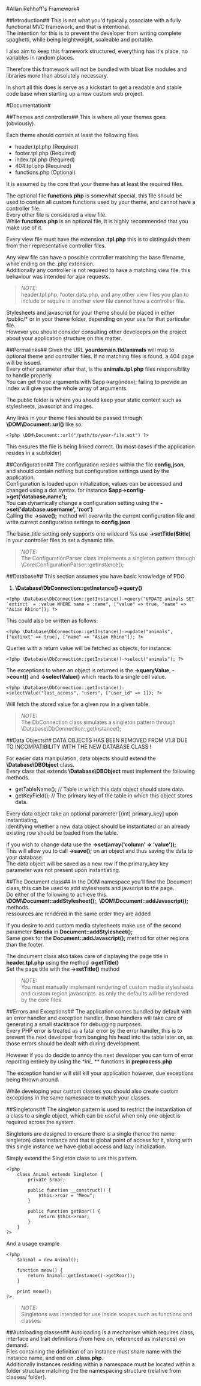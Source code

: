 #Allan Rehhoff's Framework#

##Introduction##
This is not what you'd typically associate with a fully functional MVC framework, and that is intentional.  
The intention for this is to prevent the developer from writing complete spaghetti, while being leightweight, scaleable and portable.  

I also aim to keep this framework structured, everything has it's place, no variables in random places.  

Therefore this framework will not be bundled with bloat like modules and libraries more than absolutely necessary.  

In short all this does is serve as a kickstart to get a readable and stable code base when starting up a new custom web project.

#Documentation#

##Themes and controllers##
This is where all your themes goes (obviously).  

Each theme should contain at least the following files.  

- header.tpl.php (Required)  
- footer.tpl.php (Required)  
- index.tpl.php (Required)  
- 404.tpl.php (Required)  
- functions.php (Optional)  

It is assumed by the core that your theme has at least the required files.  

The optional file **functions.php** is somewhat special, this file should be used to contain all custom functions used by your theme, and cannot have a controller file.  
Every other file is considered a view file.  
While **functions.php** is an optional file, it is highly recommended that you make use of it.  
  
Every view file must have the extension **.tpl.php** this is to distinguish them from their representative controller files.  

Any view file can have a possible controller matching the base filename, while ending on the .php extension.  
Additionally any controller is not required to have a matching view file, this behaviour was intended for ajax requests.  

> *NOTE:*  
> header.tpl.php, footer.data.php, and any other view files you plan to include or require in another view file cannot have a controller file.  
  
Stylesheets and javascript for your theme should be placed in either /public/* or in your theme folder, depending on your use for that particular file.  
However you should consider consulting other develoeprs on the project about your application structure on this matter.  

##Permalinks##
Given the URL **yourdomain.tld/animals** will map to optional theme and controller files. If no matching files is found, a 404 page will be issued.  
Every other parameter after that, is the **animals.tpl.php** files responsibility to handle properly.  
You can get those arguments with $app->arg(index); failing to provide an index will give you the whole array of arguments.  

The public folder is where you should keep your static content such as stylesheets, javascript and images.

Any links in your theme files should be passed through **\DOM\Document::url()** like so: 
```
<?php \DOM\Document::url("/path/to/your-file.ext") ?>
```
This ensures the file is being linked correct. (In most cases if the application resides in a subfolder)  

##Configuration##
The configuration resides within the file **config,json**, and should contain nothing but configuration settings used by the application.  
Configuration is loaded upon initialization, values can be accessed and changed using a dot syntax. for instance **$app->config->get('database.name');**  
You can dynamically change a configuration setting using the **->set('database.username', 'root')**  
Calling the **->save();** method will overwrite the current configuration file and write current configuration settings to **config.json**  

The base_title setting only supports one wildcard %s use **->setTitle($title)** in your controller files to set a dynamic title.  

> *NOTE:*  
> The ConfigurationParser class implements a singleton pattern through \Core\ConfigurationParser::getInstance();  

##Database##
This section assumes you have basic knowledge of PDO.  

1. **\Database\DbConnection::getInstance()->query()**  

```
<?php \Database\DbConnection::getInstance()->query("UPDATE animals SET `extinct` = :value WHERE name = :name", ["value" => true, "name" => "Asian Rhino"]); ?>
```   

This could also be written as follows:  
```
<?php \Database\DbConnection::getInstance()->update("animals", ["extinxt" => true], ["name" => "Asian Rhino"]); ?>
```

Queries with a return value will be fetched as objects, for instance:  
```
<?php \Database\DbConnection::getInstance()->select("animals"); ?>
```   

The exceptions to when an object is returned is the **->queryValue**, **->count()** and **->selectValue()** which reacts to a single cell value.
```
<?php \Database\DbConnection::getInstance()->selectValue("last_access", "users", ["user_id" => 1]); ?>
```
Will fetch the stored value for a given row in a given table.  

> *NOTE:*  
> The DbConnection class simulates a singleton pattern through \Database\DbConnection::getInstance();  

##Data Objects##
DATA OBJECTS HAS BEEN REMOVED FROM V1.8 DUE TO INCOMPATIBILITY WITH THE NEW DATABASE CLASS !  

For easier data manipulation, data objects should extend the **\Database\DBObject** class.  
Every class that extends **\Database\DBObject** must implement the following methods.  

- getTableName(); // Table in which this data object should store data.  
- getKeyField(); // The primary key of the table in which this object stores data.  

Every data object take an optional parameter [(int) primary_key] upon instantiating,  
identifying whether a new data object should be instantiated or an already existing row should be loaded from the table.  

if you wish to change data use the **->set(array('column' => 'value'));**  
This will allow you to call **->save();** on an object and thus saving the data to your database.  
The data object will be saved as a new row if the primary_key key parameter was not present upon instantiating.  

##The Document class##
In the DOM namespace you'll find the Document class, this can be used to add stylesheets and javscript to the page.  
Do either of the following to achieve this.  
**\DOM\Document::addStylesheet();**, **\DOM\Document::addJavascript();** methods.  
ressources are rendered in the same order they are added  
  
If you desire to add custom media stylesheets make use of the second parameter **$media** in **Document::addStylesheet();**  
Same goes for the **Document::addJavascript();** method for other regions than the footer.  

The document class also takes care of displaying the page title in **header.tpl.php** using the method **->getTitle()**    
Set the page title with the **->setTitle()** method  

> *NOTE:*  
> You must manually implement rendering of custom media stylesheets and custom region javascripts. as only the defaults will be rendered by the core files.  
  
##Errors and Exceptions##
The application comes bundled by default with an error handler and exception handler, those handlers will take care of generating a small stacktrace for debugging purposes.  
Every PHP error is treated as a fatal error by the error handler, this is to prevent the next developer from banging his head into the table later on, as those errors should be dealt with during development.  
  
However if you do decide to annoy the next developer you can turn of error reporting entirely by using the **ini_* ** functions in **preprocess.php**

The exception handler will still kill your application however, due exceptions being thrown around.  

While developing your custom classes you should also create custom exceptions in the same namespace to match your classes.  

##Singletons##
The singleton pattern is used to restrict the instantiation of a class to a single object, which can be useful when only one object is required across the system.  

Singletons are designed to ensure there is a single (hence the name singleton) class instance and that is global point of access for it, along with this single instance we have global access and lazy initialization.  

Simply extend the Singleton class to use this pattern.
```
<?php
	class Animal extends Singleton {
		private $roar;

		public function __construct() {
			$this->roar = "Meow";
		}

		public function getRoar() {
			return $this->roar;
		}
	}
?>
```
And a usage example
```
<?php
	$animal = new Animal();

	function meow() {
		return Animal::getInstance()->getRoar();
	}

	print meow();
?>
```

> *NOTE:*  
> Singletons was intended for use inside scopes such as functions and classes.  

##Autoloading classes##
Autoloading is a mechanism which requires class, interface and trait definitions (from here on, referenced as instances) on demand.  
Files containing the definition of an instance must share name with the instance name, and end on **.class.php**.  
Additionally instances residing within a namespace must be located within a folder structure matching the the namespacing structure (relative from classes/ folder).  